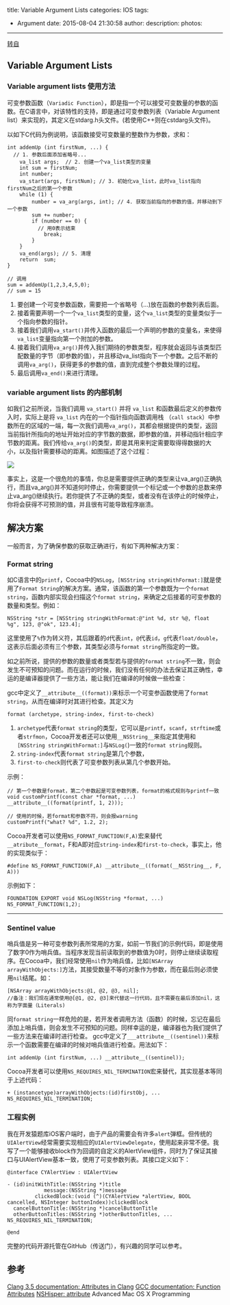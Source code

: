 title: Variable Argument Lists
categories: IOS
tags:
  - Argument
date: 2015-08-04 21:30:58
author:
description:
photos:
---
[转自](http://gracelancy.com/blog/2014/05/05/variable-argument-lists/)

## Variable Argument Lists

### Variable argument lists 使用方法
可变参数函数（`Variadic Function`），即是指一个可以接受可变数量的参数的函数。在C语言中，对该特性的支持，即是通过可变参数列表（Variable Argument list）来实现的，其定义在stdarg.h头文件。(若使用C++则在cstdarg头文件)。

以如下C代码为例说明，该函数接受可变数量的整数作为参数，求和：
```
int addemUp (int firstNum, ...) {
  // 1. 参数后面添加省略号...
    va_list args;  // 2. 创建一个va_list类型的变量
    int sum = firstNum;
    int number;
    va_start(args, firstNum); // 3. 初始化va_list，此时va_list指向firstNum之后的第一个参数
    while (1) {
        number = va_arg(args, int); // 4. 获取当前指向的参数的值，并移动到下一个参数
        sum += number;
        if (number == 0) {
          // 用0表示结束
            break;
        }
    }
    va_end(args); // 5. 清理
    return  sum;
}

// 调用
sum = addemUp(1,2,3,4,5,0);
// sum = 15
```


1. 要创建一个可变参数函数，需要把一个省略号（…)放在函数的参数列表后面。
2. 接着需要声明一个一个`va_list`类型的变量，这个`va_list`类型的变量类似于一个指向参数的指针。
3. 接着我们调用`va_start()`并传入函数的最后一个声明的参数的变量名，来使得`va_list`变量指向第一个附加的参数。
4. 接着我们调用`va_arg()`并传入我们期待的参数类型，程序就会返回与该类型匹配数量的字节（即参数的值），并且移动va_list指向下一个参数。之后不断的调用`va_arg()`，获得更多的参数的值，直到完成整个参数处理的过程。
5. 最后调用`va_end()`来进行清理。

### variable argument lists 的内部机制
如我们之前所说，当我们调用 `va_start()` 并将 `va_list` 和函数最后定义的参数传入时，实际上是将 `va_list` 内在的一个指针指向函数调用栈 （`call stack`）中参数所在的区域的一端，每一次我们调用`va_arg()`，其都会根据提供的类型，返回当前指针所指向的地址开始对应的字节数的数据，即参数的值，并移动指针相应字节数的距离。我们传给`va_arg()`的类型，即是其用来判定需要取得得数据的大小，以及指针需要移动的距离。如图描述了这个过程：

![](http://gracelancy.com/assets/post/val0.png)

事实上，这是一个很危险的事情，你总是需要提供正确的类型来让va_arg()正确执行，而且va_arg()并不知道何时停止，你需要提供一个标记或一个参数的总数来停止va_arg()继续执行。若你提供了不正确的类型，或者没有在该停止的时候停止，你将会获得不可预测的值，并且很有可能导致程序崩溃。


## 解决方案

一般而言，为了确保参数的获取正确进行，有如下两种解决方案：

### Format string
如C语言中的`printf`，Cocoa中的`NSLog`，`[NSString stringWithFormat:]`就是使用了`Format String`的解决方案。通常，该函数的第一个参数既为一个`format string`，函数内部实现会扫描这个`format string`，来确定之后接着的可变参数的数量和类型。例如：

```
NSString *str = [NSString stringWithFormat:@"int %d, str %@, float %g", 123, @"ok", 123.4];
```

这里使用了`%`作为转义符，其后跟着的`d`代表`int`，`@`代表`id`，`g`代表`float/double`，这表示后面必须有三个参数，其类型必须与`format string`所指定的一致。

如之前所说，提供的参数的数量或者类型若与提供的`format string`不一致，则会发生不可预知的问题。而在运行的时候，我们没有任何的办法去保证其正确性，幸运的是编译器提供了一些方法，能让我们在编译的时候做一些检查：

gcc中定义了`__attribute__((format))`来标示一个可变参函数使用了`format string`，从而在编译时对其进行检查。其定义为
```
format (archetype, string-index, first-to-check)
```

1. `archetype`代表`format string`的类型，它可以是`printf`，`scanf`，`strftime`或者`strfmon`，Cocoa开发者还可以使用`__NSString__`来指定其使用和`[NSString stringWithFormat:]`与`NSLog(`)一致的`format string`规则。
2. `string-index`代表`format string`是第几个参数，
3. `first-to-check`则代表了可变参数列表从第几个参数开始。

示例：
```
// 第一个参数是format，第二个参数起是可变参数列表，format的格式规则与printf一致
void customPrintf(const char *format, ...) __attribute__((format(printf, 1, 2)));

// 使用的时候，若format和参数不符，则会报warning
customPrintf("what? %d", 1.2, 2);
```

Cocoa开发者可以使用`NS_FORMAT_FUNCTION(F,A)`宏来替代`__atribute__format`，F和A即对应`string-index`和`first-to-check`，事实上，他的实现类似于：

```
#define NS_FORMAT_FUNCTION(F,A) __attribute__((format(__NSString__, F, A)))
```

示例如下：
```
FOUNDATION_EXPORT void NSLog(NSString *format, ...) NS_FORMAT_FUNCTION(1,2);
```

---

### Sentinel value
哨兵值是另一种可变参数列表所常用的方案，如前一节我们的示例代码，即是使用了数字0作为哨兵值。当程序发现当前读取到的参数值为0时，则停止继续读取程序。在Cocoa中，我们经常使用`nil`作为哨兵值，比如`[NSArray arrayWithObjects:]`方法，其接受数量不等的对象作为参数，而在最后则必须使用`nil`结尾。如：

```
[NSArray arrayWithObjects:@1, @2, @3, nil];
//备注：我们现在通常使用@[@1, @2, @3]来代替这一行代码，且不需要在最后添加nil，这称为字面量（Literals)
```

同`format string`一样危险的是，若开发者调用方法（函数）的时候，忘记在最后添加上哨兵值，则会发生不可预知的问题。同样幸运的是，编译器也为我们提供了一些方法来在编译时进行检查。
gcc中定义了`___attribute__((sentinel))`来标示一个函数需要在编译的时候对哨兵值进行检查。用法如下：

```
int addemUp (int firstNum, ...) __attribute__((sentinel));
```

Cocoa开发者可以使用`NS_REQUIRES_NIL_TERMINATION`宏来替代，其实现基本等同于上述代码：
```
+ (instancetype)arrayWithObjects:(id)firstObj, ... NS_REQUIRES_NIL_TERMINATION;
```


### 工程实例
我在开发猿题库iOS客户端时，由于产品的需要会有许多`alert`弹框。但传统的`UIAlertView`经常需要实现相应的`UIAlertViewDelegate`，使用起来非常不便。我写了一个能够接收block作为回调的自定义的AlertView组件，同时为了保证其接口与UIAlertView基本一致，使用了可变参数列表。其接口定义如下：
```
@interface CYAlertView : UIAlertView

- (id)initWithTitle:(NSString *)title
            message:(NSString *)message
         clickedBlock:(void (^)(CYAlertView *alertView, BOOL cancelled, NSInteger buttonIndex))clickedBlock
  cancelButtonTitle:(NSString *)cancelButtonTitle
  otherButtonTitles:(NSString *)otherButtonTitles, ... NS_REQUIRES_NIL_TERMINATION;

@end
```

完整的代码开源托管在GitHub（传送门），有兴趣的同学可以参考。


## 参考
[Clang 3.5 documentation: Attributes in Clang](http://clang.llvm.org/docs/AttributeReference.html#format-gnu-format)
[GCC documentation: Function Attributes](http://gcc.gnu.org/onlinedocs/gcc/Function-Attributes.html)
[NSHisper: attribute](http://nshipster.com/__attribute__/)
Advanced Mac OS X Programming

